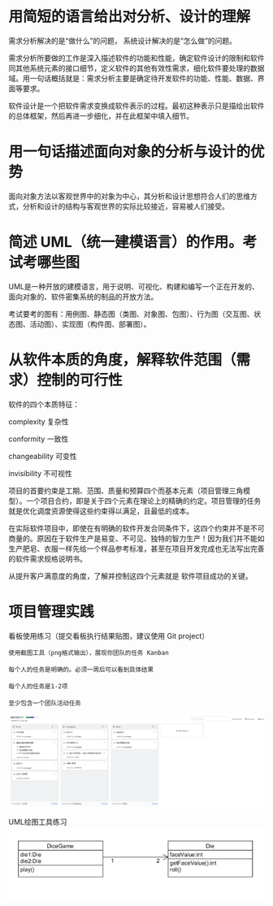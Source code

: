 # 用简短的语言给出对分析、设计的理解
需求分析解决的是“做什么”的问题， 系统设计解决的是“怎么做”的问题。

需求分析所要做的工作是深入描述软件的功能和性能，确定软件设计的限制和软件同其他系统元素的接口细节，定义软件的其他有效性需求，细化软件要处理的数据域。用一句话概括就是：需求分析主要是确定待开发软件的功能、性能、数据、界面等要求。

软件设计是一个把软件需求变换成软件表示的过程。最初这种表示只是描绘出软件的总体框架，然后再进一步细化，并在此框架中填入细节。
# 用一句话描述面向对象的分析与设计的优势
面向对象方法以客观世界中的对象为中心，其分析和设计思想符合人们的思维方式，分析和设计的结构与客观世界的实际比较接近，容易被人们接受。
# 简述 UML（统一建模语言）的作用。考试考哪些图
UML是一种开放的建模语言，用于说明、可视化、构建和编写一个正在开发的、面向对象的、软件密集系统的制品的开放方法。

考试要考的图有：用例图、静态图（类图、对象图、包图）、行为图（交互图、状态图、活动图）、实现图（构件图、部署图）。
# 从软件本质的角度，解释软件范围（需求）控制的可行性
软件的四个本质特征：

complexity 复杂性

conformity 一致性

changeability 可变性

invisibility 不可视性

项目的首要约束是工期、范围、质量和预算四个而基本元素（项目管理三角模型）。一个项目合约，即是关于四个元素在理论上的精确的约定。项目管理的任务就是优化调度资源使得这些约束得以满足，且最低的成本。

在实际软件项目中，即使在有明确的软件开发合同条件下，这四个约束并不是不可商量的。原因在于软件生产是易变、不可见、独特的智力生产！因为我们并不能如生产肥皂、衣服一样先给一个样品参考标准，甚至在项目开发完成也无法写出完善的软件需求规格说明书。

从提升客户满意度的角度，了解并控制这四个元素就是 软件项目成功的关键。
# 项目管理实践
看板使用练习（提交看板执行结果贴图，建议使用 Git project）

    使用截图工具（png格式输出），展现你团队的任务 Kanban

    每个人的任务是明确的。必须一周后可以看到具体结果

    每个人的任务是1-2项

    至少包含一个团队活动任务
  ![kanban](kanban.PNG)
  
  UML绘图工具练习
![DICE](DICE.PNG)
